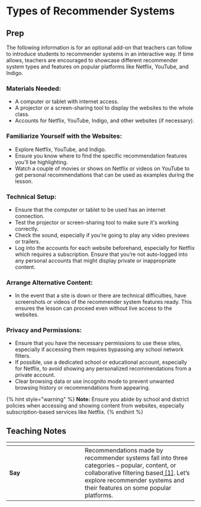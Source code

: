 # Types of Recommender Systems

## Prep <a href="#toc143897847" id="toc143897847"></a>

The following information is for an optional add-on that teachers can follow to introduce students to recommender systems in an interactive way. If time allows, teachers are encouraged to showcase different recommender system types and features on popular platforms like Netflix, YouTube, and Indigo.

### **Materials Needed:**

* A computer or tablet with internet access.
* A projector or a screen-sharing tool to display the websites to the whole class.
* Accounts for Netflix, YouTube, Indigo, and other websites (if necessary).

### **Familiarize Yourself with the Websites:**

* Explore Netflix, YouTube, and Indigo.
* Ensure you know where to find the specific recommendation features you'll be highlighting.
* Watch a couple of movies or shows on Netflix or videos on YouTube to get personal recommendations that can be used as examples during the lesson.

### **Technical Setup:**

* Ensure that the computer or tablet to be used has an internet connection.
* Test the projector or screen-sharing tool to make sure it's working correctly.
* Check the sound, especially if you're going to play any video previews or trailers.
* Log into the accounts for each website beforehand, especially for Netflix which requires a subscription. Ensure that you’re not auto-logged into any personal accounts that might display private or inappropriate content.

### **Arrange Alternative Content:**

* In the event that a site is down or there are technical difficulties, have screenshots or videos of the recommender system features ready. This ensures the lesson can proceed even without live access to the websites.

### **Privacy and Permissions:**

* Ensure that you have the necessary permissions to use these sites, especially if accessing them requires bypassing any school network filters.
* If possible, use a dedicated school or educational account, especially for Netflix, to avoid showing any personalized recommendations from a private account.
* Clear browsing data or use incognito mode to prevent unwanted browsing history or recommendations from appearing.

{% hint style="warning" %}
**Note:** Ensure you abide by school and district policies when accessing and showing content from websites, especially subscription-based services like Netflix.
{% endhint %}

## Teaching Notes <a href="#toc143897848" id="toc143897848"></a>

<table data-header-hidden><thead><tr><th width="186"></th><th></th></tr></thead><tbody><tr><td><strong>Say</strong></td><td>Recommendations made by recommender systems fall into three categories – popular, content, or collaborative filtering based<a href="https://medium.com/the-owl/recommender-systems-f62ad843f70c"> [1]</a>. Let’s explore recommender systems and their features on some popular platforms.</td></tr></tbody></table>

